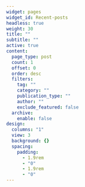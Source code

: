 ```yaml
---
widget: pages
widget_id: Recent-posts
headless: true
weight: 30
title: ""
subtitle: ""
active: true
content:
  page_type: post
  count: 1
  offset: 0
  order: desc
  filters:
    tag: ""
    category: ""
    publication_type: ""
    author: ""
    exclude_featured: false
  archive:
    enable: false
design:
  columns: "1"
  view: 3
  background: {}
  spacing:
    padding:
      - 1.9rem
      - "0"
      - 1.9rem
      - "0"
---
```

